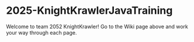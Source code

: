# 2025-KnightKrawlerJavaTraining

Welcome to team 2052 KnightKrawler! Go to the Wiki page above and work your way through each page.
